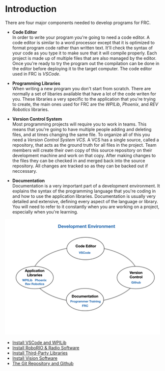 # Introduction

There are four major components needed to develop programs for FRC.  

- **Code Editor**  
In order to write your program you're going to need a code editor.  A code editor is similar to a word processor except that it is optimized to format program code rather than written text. It'll check the syntax of your code as you type it to make sure that it will compile properly. Each project is made up of multiple files that are also managed by the editor.  Once you're ready to try the program  out the compilation can be done in the editor before deploying it to the target computer.  The code editor used in FRC is *VSCode*.

- **Programming Libraries**  
When writing a new program you don't start from scratch.  There are normally a set of libaries available that have a lot of the code writen for you.  These libraries a very specific to the application that you're trying to create, the main ones used for FRC are the *WPILib*, *Phoenix*, and *REV Robotics* libraries.

- **Version Control System**  
Most programming projects will require you to work in teams.  This means that you're going to have multiple people adding and deleting files, and at times changing the same file.  To organize all of this you need a *Version Control System VCS*. A VCS has a single source, called a repository, that acts as the ground truth for all files in the project. Team members will create their own copy of this source repository on their development machine and work on that copy.  After making changes to the files they can be checked in and merged back into the source repository.  All changes are tracked so as they can be backed out if neccessary.

- **Documentation**  
Documentation is a very important part of a development environment.  It explains the syntax of the programming language that you're coding in and how to use the application libraries.  Documentation is usually very detailed and extensive, defining every aspect of the language or library.  You will need to refer to it constantly when you are working on a project, especially when you're learning.

![Dev Components](../images/FRCTools/FRCTools.020.jpeg)

- [Install VSCode and WPILib](vscodeSoftware.md)
- [Install RoboRIO & Radio Software](rioSoftware.md)
- [Install Third-Party Libraries](vendorSoftware.md)
- [Install Vision Software](visionSoftware.md)
- [The Git Repository and Github](../Tools/git.md)

<!-- - [Romi RaspberryPi Software](romiPiSoftware.md)
- [Romi Micro Controller Firmware](romiFirmware.md) -->